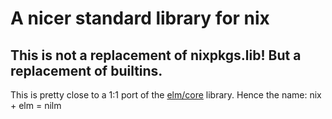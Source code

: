# A nicer standard library for nix

## This is not a replacement of nixpkgs.lib! But a replacement of builtins.

This is pretty close to a 1:1 port of the [elm/core](https://package.elm-lang.org/packages/elm/core/latest/) library. Hence the name: nix + elm = nilm
